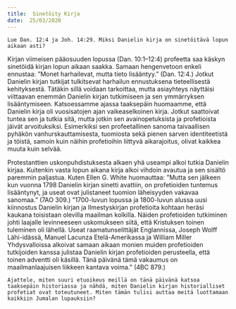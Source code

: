 ```yaml
---
title:  Sinetöity Kirja
date:  25/03/2020
---
```


`Lue Dan. 12:4 ja Joh. 14:29. Miksi Danielin kirja on sinetöitävä lopun aikaan asti?`

Kirjan viimeisen pääosuuden lopussa (Dan. 10:1–12:4) profeetta saa käskyn sinetöidä kirjan lopun aikaan saakka. Samaan hengenvetoon enkeli ennustaa: ”Monet harhailevat, mutta tieto lisääntyy.” (Dan. 12:4.) Jotkut Danielin kirjan tutkijat tulkitsevat harhailun ennustuksena tieteellisestä kehityksestä. Tätäkin sillä voidaan tarkoittaa, mutta asiayhteys näyttäisi viittaavan enemmän Danielin kirjan tutkimiseen ja sen ymmärryksen lisääntymiseen. Katsoessamme ajassa taaksepäin huomaamme, että Danielin kirja oli vuosisatojen ajan vaikeaselkoinen kirja. Jotkut saattoivat tuntea sen ja tutkia sitä, mutta jotkin sen avainopetuksista ja profetioista jäivät arvoituksiksi. Esimerkiksi sen profeetallinen sanoma taivaallisen pyhäkön vanhurskauttamisesta, tuomiosta sekä pienen sarven identiteetistä ja töistä, samoin kuin näihin profetioihin liittyvä aikarajoitus, olivat kaikkea muuta kuin selvää.

Protestanttien uskonpuhdistuksesta alkaen yhä useampi alkoi tutkia Danielin kirjaa. Kuitenkin vasta lopun aikana kirja alkoi vihdoin avautua ja sen sisältö paremmin paljastua. Kuten Ellen G. White huomauttaa: ”Mutta sen jälkeen kun vuonna 1798 Danielin kirjan sinetti avattiin, on profetioiden tuntemus lisääntynyt, ja useat ovat julistaneet tuomion läheisyyden vakavaa sanomaa.” (7AO 309.) ”1700-luvun lopussa ja 1800-luvun alussa uusi kiinnostus Danielin kirjan ja Ilmestyskirjan profetioita kohtaan heräsi kaukana toisistaan olevilla maailman kolkilla. Näiden profetioiden tutkiminen johti laajalle levinneeseen uskomukseen siitä, että Kristuksen toinen tuleminen oli lähellä. Useat raamatunselittäjät Englannissa, Joseph Wolff Lähi-idässä, Manuel Lacunza Etelä-Amerikassa ja William Miller Yhdysvalloissa alkoivat samaan aikaan monien muiden profetioiden tutkijoiden kanssa julistaa Danielin kirjan profetioiden perusteella, että toinen adventti oli käsillä. Tänä päivänä tämä vakaumus on maailmanlaajuisen liikkeen kantava voima.” (4BC 879.)

`Ajattele, miten suuri etuoikeus meillä on tänä päivänä katsoa taaksepäin historiassa ja nähdä, miten Danielin kirjan historialliset profetiat ovat toteutuneet. Miten tämän tulisi auttaa meitä luottamaan kaikkiin Jumalan lupauksiin?`